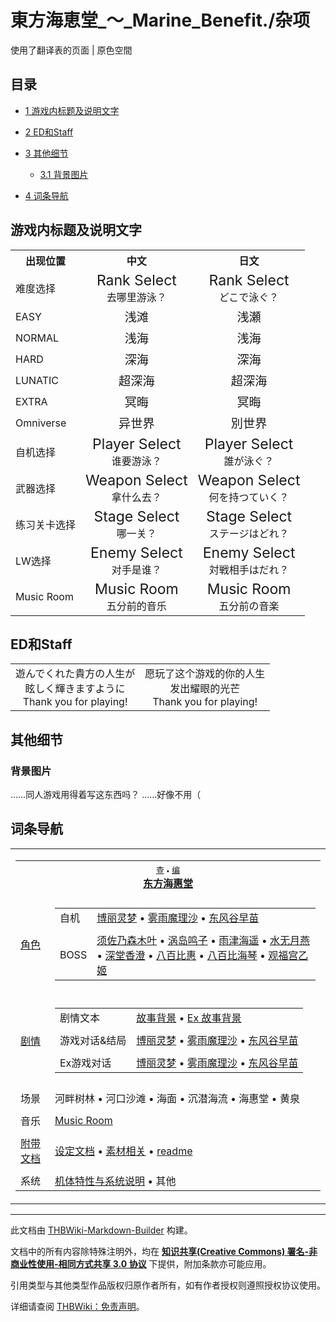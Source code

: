 # 東方海恵堂_～_Marine_Benefit./杂项

<!-- source html: G:\repos\THBWiki-Markdown-Builder\THBWikiMarkdown\Temp\main\5\50\ns0%3A%E6%9D%B1%E6%96%B9%E6%B5%B7%E6%81%B5%E5%A0%82_%EF%BD%9E_Marine_Benefit%2E%2F%E6%9D%82%E9%A1%B9.html -->

使用了翻译表的页面 | 原色空間

  
  

  


## 目录

- [1 游戏内标题及说明文字](#游戏内标题及说明文字)
- [2 ED和Staff](#ED和Staff)
- [3 其他细节](#其他细节)

  - [3.1 背景图片](#背景图片)



- [4 词条导航](#词条导航)





## 游戏内标题及说明文字

<table>

<tbody><tr>
<th>出现位置</th>
<th>中文</th>
<th>日文
</th></tr>
<tr>
<td>难度选择</td>
<td><center><big><big>Rank Select</big></big><br>去哪里游泳？</center></td>
<td><center><big><big>Rank Select</big></big><br>どこで泳ぐ？</center>
</td></tr>
<tr>
<td>EASY</td>
<td><center><big>浅滩</big></center></td>
<td><center><big>浅瀬</big></center>
</td></tr>
<tr>
<td>NORMAL</td>
<td><center><big>浅海</big></center></td>
<td><center><big>浅海</big></center>
</td></tr>
<tr>
<td>HARD</td>
<td><center><big>深海</big></center></td>
<td><center><big>深海</big></center>
</td></tr>
<tr>
<td>LUNATIC</td>
<td><center><big>超深海</big></center></td>
<td><center><big>超深海</big></center>
</td></tr>
<tr>
<td>EXTRA</td>
<td><center><big>冥晦</big></center></td>
<td><center><big>冥晦</big></center>
</td></tr>
<tr>
<td>Omniverse</td>
<td><center><big>异世界</big></center></td>
<td><center><big>別世界</big></center>
</td></tr>
<tr>
<td>自机选择</td>
<td><center><big><big>Player Select</big></big><br>谁要游泳？</center></td>
<td><center><big><big>Player Select</big></big><br>誰が泳ぐ？</center>
</td></tr>
<tr>
<td>武器选择</td>
<td><center><big><big>Weapon Select</big></big><br>拿什么去？</center></td>
<td><center><big><big>Weapon Select</big></big><br>何を持つていく？</center>
</td></tr>
<tr>
<td>练习关卡选择</td>
<td><center><big><big>Stage Select</big></big><br>哪一关？</center></td>
<td><center><big><big>Stage Select</big></big><br>ステージはどれ？</center>
</td></tr>
<tr>
<td>LW选择</td>
<td><center><big><big>Enemy Select</big></big><br>对手是谁？</center></td>
<td><center><big><big>Enemy Select</big></big><br>対戦相手はだれ？</center>
</td></tr>
<tr>
<td>Music Room</td>
<td><center><big><big>Music Room</big></big><br>五分前的音乐</center></td>
<td><center><big><big>Music Room</big></big><br>五分前の音楽</center>
</td></tr></tbody></table>



## ED和Staff

<table><tbody><tr class="tt-content" id="ED和Staff-1" data-pos="&#91;&quot;ED\u548cStaff&quot;,1&#93;"><td class="tt-ja" lang="ja"><div class="poem"><center>遊んでくれた貴方の人生が<br>眩しく輝きますように<br>Thank you for playing!</center></div></td><td class="tt-zh" lang="zh"><div class="poem"><center>愿玩了这个游戏的你的人生<br>发出耀眼的光芒<br>Thank you for playing!</center></div></td></tr></tbody></table>



## 其他细节

### 背景图片
  
……同人游戏用得着写这东西吗？
……好像不用（
  


## 词条导航
  
  

<table><tbody><tr><td><table cellspacing="0" class="nowraplinks mw-collapsible mw-collapsed" style="width:100%;;;"><tbody><tr><th style=";" colspan="2" class="navbox-title"><div class="navbar"><div class="noprint plainlinksneverexpand" style="background-color:transparent; padding:0; font-weight:normal; font-size:80%; white-space:nowrap;"><a href="./東方海恵堂_～_Marine_Benefit.-导航.md" title="東方海恵堂 ～ Marine Benefit./导航"><span style=";;border:none;" title="查看这个模板">查</span></a>&#160;<span style="font-size:80%;">•</span>&#160;<a href="/index.php?title=%E6%9D%B1%E6%96%B9%E6%B5%B7%E6%81%B5%E5%A0%82_%EF%BD%9E_Marine_Benefit./%E5%AF%BC%E8%88%AA&amp;action=edit"><span style=";;border:none;" title="您可以编辑这个模板。请在储存变更之前先预览">编</span></a></div></div><span><a href="./東方海恵堂_～_Marine_Benefit..md" title="東方海恵堂 ～ Marine Benefit." unred="">东方海惠堂</a></span></th></tr><tr><td></td></tr><tr><td class="navbox-group" style=";;"><a href="./東方海恵堂_～_Marine_Benefit.-角色.md" title="東方海恵堂 ～ Marine Benefit./角色">角色</a></td><td style=";;" class="navbox-list navbox-odd"><div></div><table cellspacing="0" class="nowraplinks navbox-subgroup" style="width:100%;;;;"><tbody><tr><td class="navbox-group" style=";;"><div>自机</div></td><td style=";;" class="navbox-list navbox-odd"><div><a href="./東方海恵堂_～_Marine_Benefit.-角色.md" title="東方海恵堂 ～ Marine Benefit./角色">博丽灵梦</a> &#8226; <a href="./東方海恵堂_～_Marine_Benefit.-角色.md" title="東方海恵堂 ～ Marine Benefit./角色">雾雨魔理沙</a> &#8226; <a href="./東方海恵堂_～_Marine_Benefit.-角色.md" title="東方海恵堂 ～ Marine Benefit./角色">东风谷早苗</a></div></td></tr><tr><td></td></tr><tr><td class="navbox-group" style=";;"><div>BOSS</div></td><td style=";;" class="navbox-list navbox-even"><div><a href="./须佐乃森木叶.md" title="须佐乃森木叶">须佐乃森木叶</a> &#8226; <a href="./涡岛鸣子.md" title="涡岛鸣子">涡岛鸣子</a> &#8226; <a href="./雨津海遥.md" title="雨津海遥">雨津海遥</a> &#8226; <a href="./水无月燕.md" title="水无月燕">水无月燕</a> &#8226; <a href="./深堂香澄.md" title="深堂香澄">深堂香澄</a> &#8226; <a href="./八百比惠.md" title="八百比惠">八百比惠‎</a> &#8226; <a href="./八百比海琴.md" title="八百比海琴">八百比海琴</a> &#8226; <a href="./观福宫乙姬.md" title="观福宫乙姬">观福宫乙姬</a></div></td></tr></tbody></table><div></div></td></tr><tr><td></td></tr><tr><td class="navbox-group" style=";;"><a href="./東方海恵堂_～_Marine_Benefit.-设定与剧情.md" title="東方海恵堂 ～ Marine Benefit./设定与剧情">剧情</a></td><td style=";;" class="navbox-list navbox-even"><div></div><table cellspacing="0" class="nowraplinks navbox-subgroup" style="width:100%;;;;"><tbody><tr><td class="navbox-group" style=";;"><div>剧情文本</div></td><td style=";;" class="navbox-list navbox-odd"><div><a href="./東方海恵堂_～_Marine_Benefit.-设定与剧情-故事背景.md" title="東方海恵堂 ～ Marine Benefit./设定与剧情/故事背景">故事背景</a> &#8226; <a href="/index.php?title=%E6%9D%B1%E6%96%B9%E6%B5%B7%E6%81%B5%E5%A0%82_%EF%BD%9E_Marine_Benefit./%E8%AE%BE%E5%AE%9A%E4%B8%8E%E5%89%A7%E6%83%85/%E8%AE%BE%E5%AE%9A%E6%96%87%E6%A1%A3&amp;action=edit&amp;redlink=1" class="new" title="東方海恵堂 ～ Marine Benefit./设定与剧情/设定文档（页面不存在）">Ex 故事背景</a></div></td></tr><tr><td></td></tr><tr><td class="navbox-group" style=";;"><div>游戏对话&amp;结局</div></td><td style=";;" class="navbox-list navbox-even"><div><a href="./東方海恵堂_～_Marine_Benefit.-设定与剧情-博丽灵梦.md" title="東方海恵堂 ～ Marine Benefit./设定与剧情/博丽灵梦">博丽灵梦</a> &#8226; <a href="./東方海恵堂_～_Marine_Benefit.-设定与剧情-雾雨魔理沙.md" title="東方海恵堂 ～ Marine Benefit./设定与剧情/雾雨魔理沙">雾雨魔理沙</a> &#8226; <a href="./東方海恵堂_～_Marine_Benefit.-设定与剧情-东风谷早苗.md" title="東方海恵堂 ～ Marine Benefit./设定与剧情/东风谷早苗">东风谷早苗</a></div></td></tr><tr><td></td></tr><tr><td class="navbox-group" style=";;"><div>Ex游戏对话</div></td><td style=";;" class="navbox-list navbox-odd"><div><a href="./東方海恵堂_～_Marine_Benefit.-设定与剧情-博丽灵梦Extra.md" title="東方海恵堂 ～ Marine Benefit./设定与剧情/博丽灵梦Extra">博丽灵梦</a> &#8226; <a href="./東方海恵堂_～_Marine_Benefit.-设定与剧情-雾雨魔理沙Extra.md" title="東方海恵堂 ～ Marine Benefit./设定与剧情/雾雨魔理沙Extra">雾雨魔理沙</a> &#8226; <a href="./東方海恵堂_～_Marine_Benefit.-设定与剧情-东风谷早苗Extra.md" title="東方海恵堂 ～ Marine Benefit./设定与剧情/东风谷早苗Extra">东风谷早苗</a></div></td></tr></tbody></table><div></div></td></tr><tr><td></td></tr><tr><td class="navbox-group" style=";;">场景</td><td style=";;" class="navbox-list navbox-odd"><div>河畔树林 &#8226; 河口沙滩 &#8226; 海面 &#8226; 沉潜海流 &#8226; 海惠堂 &#8226; 黄泉</div></td></tr><tr><td></td></tr><tr><td class="navbox-group" style=";;">音乐</td><td style=";;" class="navbox-list navbox-even"><div><a href="./東方海恵堂_～_Marine_Benefit.-音乐.md" title="東方海恵堂 ～ Marine Benefit./音乐">Music Room</a></div></td></tr><tr><td></td></tr><tr><td class="navbox-group" style=";;"><a href="/%E6%9D%B1%E6%96%B9%E6%B5%B7%E6%81%B5%E5%A0%82_%EF%BD%9E_Marine_Benefit./%E8%AE%BE%E5%AE%9A%E4%B8%8E%E5%89%A7%E6%83%85#附带文档" title="東方海恵堂 ～ Marine Benefit./设定与剧情">附带文档</a></td><td style=";;" class="navbox-list navbox-odd"><div><a href="/index.php?title=%E6%9D%B1%E6%96%B9%E6%B5%B7%E6%81%B5%E5%A0%82_%EF%BD%9E_Marine_Benefit./%E8%AE%BE%E5%AE%9A%E4%B8%8E%E5%89%A7%E6%83%85/%E8%AE%BE%E5%AE%9A%E6%96%87%E6%A1%A3&amp;action=edit&amp;redlink=1" class="new" title="東方海恵堂 ～ Marine Benefit./设定与剧情/设定文档（页面不存在）">设定文档</a> &#8226; <a href="/index.php?title=%E6%9D%B1%E6%96%B9%E6%B5%B7%E6%81%B5%E5%A0%82_%EF%BD%9E_Marine_Benefit./%E8%AE%BE%E5%AE%9A%E4%B8%8E%E5%89%A7%E6%83%85/%E7%B4%A0%E6%9D%90%E7%9B%B8%E5%85%B3&amp;action=edit&amp;redlink=1" class="new" title="東方海恵堂 ～ Marine Benefit./设定与剧情/素材相关（页面不存在）">素材相关</a> &#8226; <a href="/index.php?title=%E6%9D%B1%E6%96%B9%E6%B5%B7%E6%81%B5%E5%A0%82_%EF%BD%9E_Marine_Benefit./%E8%AE%BE%E5%AE%9A%E4%B8%8E%E5%89%A7%E6%83%85/readme&amp;action=edit&amp;redlink=1" class="new" title="東方海恵堂 ～ Marine Benefit./设定与剧情/readme（页面不存在）">readme</a></div></td></tr><tr><td></td></tr><tr><td class="navbox-group" style=";;">系统</td><td style=";;" class="navbox-list navbox-even"><div><a href="./東方海恵堂_～_Marine_Benefit.-系统说明.md" title="東方海恵堂 ～ Marine Benefit./系统说明">机体特性与系统说明</a> &#8226; <a class="mw-selflink selflink">其他</a></div></td></tr></tbody></table></td></tr></tbody></table>


  
  

  





---

此文档由 [THBWiki-Markdown-Builder](https://github.com/Delsin-Yu/THBWiki-Markdown-Builder) 构建。

文档中的所有内容除特殊注明外，均在 [**知识共享(Creative Commons) 署名-非商业性使用-相同方式共享 3.0 协议**](https://creativecommons.org/licenses/by-sa/3.0/deed.zh-hans) 下提供，附加条款亦可能应用。

引用类型与其他类型作品版权归原作者所有，如有作者授权则遵照授权协议使用。

详细请查阅 [THBWiki：免责声明](https://thbwiki.cc/THBWiki:%E5%85%8D%E8%B4%A3%E5%A3%B0%E6%98%8E)。

